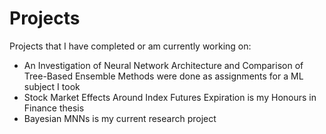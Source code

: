 # Projects
Projects that I have completed or am currently working on:
- An Investigation of Neural Network Architecture and Comparison of Tree-Based Ensemble Methods were done as assignments for a ML subject I took
- Stock Market Effects Around Index Futures Expiration is my Honours in Finance thesis
- Bayesian MNNs is my current research project

